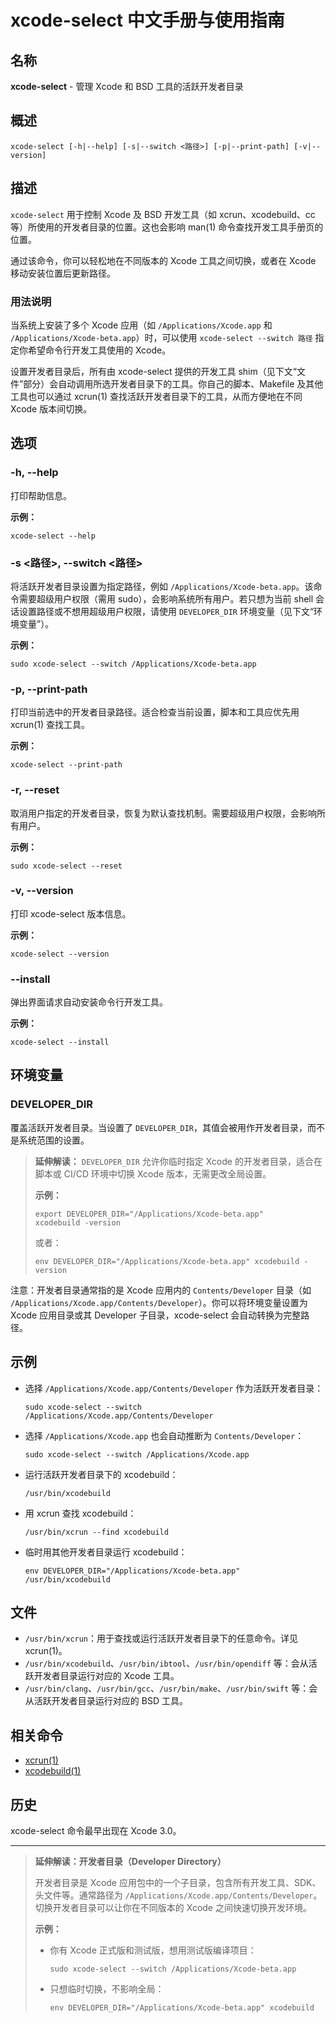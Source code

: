 # xcode-select 中文手册与使用指南

## 名称

**xcode-select** - 管理 Xcode 和 BSD 工具的活跃开发者目录

## 概述

```shell
xcode-select [-h|--help] [-s|--switch <路径>] [-p|--print-path] [-v|--version]
```

## 描述

`xcode-select` 用于控制 Xcode 及 BSD 开发工具（如 xcrun、xcodebuild、cc 等）所使用的开发者目录的位置。这也会影响 man(1) 命令查找开发工具手册页的位置。

通过该命令，你可以轻松地在不同版本的 Xcode 工具之间切换，或者在 Xcode 移动安装位置后更新路径。

### 用法说明

当系统上安装了多个 Xcode 应用（如 `/Applications/Xcode.app` 和 `/Applications/Xcode-beta.app`）时，可以使用 `xcode-select --switch 路径` 指定你希望命令行开发工具使用的 Xcode。

设置开发者目录后，所有由 xcode-select 提供的开发工具 shim（见下文“文件”部分）会自动调用所选开发者目录下的工具。你自己的脚本、Makefile 及其他工具也可以通过 xcrun(1) 查找活跃开发者目录下的工具，从而方便地在不同 Xcode 版本间切换。

## 选项

### -h, --help
打印帮助信息。

**示例：**
```shell
xcode-select --help
```

### -s <路径>, --switch <路径>
将活跃开发者目录设置为指定路径，例如 `/Applications/Xcode-beta.app`。该命令需要超级用户权限（需用 sudo），会影响系统所有用户。若只想为当前 shell 会话设置路径或不想用超级用户权限，请使用 `DEVELOPER_DIR` 环境变量（见下文“环境变量”）。

**示例：**
```shell
sudo xcode-select --switch /Applications/Xcode-beta.app
```

### -p, --print-path
打印当前选中的开发者目录路径。适合检查当前设置，脚本和工具应优先用 xcrun(1) 查找工具。

**示例：**
```shell
xcode-select --print-path
```

### -r, --reset
取消用户指定的开发者目录，恢复为默认查找机制。需要超级用户权限，会影响所有用户。

**示例：**
```shell
sudo xcode-select --reset
```

### -v, --version
打印 xcode-select 版本信息。

**示例：**
```shell
xcode-select --version
```

### --install
弹出界面请求自动安装命令行开发工具。

**示例：**
```shell
xcode-select --install
```

## 环境变量

### DEVELOPER_DIR
覆盖活跃开发者目录。当设置了 `DEVELOPER_DIR`，其值会被用作开发者目录，而不是系统范围的设置。

> **延伸解读：**
> `DEVELOPER_DIR` 允许你临时指定 Xcode 的开发者目录，适合在脚本或 CI/CD 环境中切换 Xcode 版本，无需更改全局设置。
>
> **示例：**
> ```shell
> export DEVELOPER_DIR="/Applications/Xcode-beta.app"
> xcodebuild -version
> ```
> 或者：
> ```shell
> env DEVELOPER_DIR="/Applications/Xcode-beta.app" xcodebuild -version
> ```

注意：开发者目录通常指的是 Xcode 应用内的 `Contents/Developer` 目录（如 `/Applications/Xcode.app/Contents/Developer`）。你可以将环境变量设置为 Xcode 应用目录或其 Developer 子目录，xcode-select 会自动转换为完整路径。

## 示例

- 选择 `/Applications/Xcode.app/Contents/Developer` 作为活跃开发者目录：
  ```shell
  sudo xcode-select --switch /Applications/Xcode.app/Contents/Developer
  ```
- 选择 `/Applications/Xcode.app` 也会自动推断为 `Contents/Developer`：
  ```shell
  sudo xcode-select --switch /Applications/Xcode.app
  ```
- 运行活跃开发者目录下的 xcodebuild：
  ```shell
  /usr/bin/xcodebuild
  ```
- 用 xcrun 查找 xcodebuild：
  ```shell
  /usr/bin/xcrun --find xcodebuild
  ```
- 临时用其他开发者目录运行 xcodebuild：
  ```shell
  env DEVELOPER_DIR="/Applications/Xcode-beta.app" /usr/bin/xcodebuild
  ```

## 文件

- `/usr/bin/xcrun`：用于查找或运行活跃开发者目录下的任意命令。详见 xcrun(1)。
- `/usr/bin/xcodebuild`、`/usr/bin/ibtool`、`/usr/bin/opendiff` 等：会从活跃开发者目录运行对应的 Xcode 工具。
- `/usr/bin/clang`、`/usr/bin/gcc`、`/usr/bin/make`、`/usr/bin/swift` 等：会从活跃开发者目录运行对应的 BSD 工具。

## 相关命令

- [xcrun(1)](../xcrun/xcrun-man.txt)
- [xcodebuild(1)](../xcodebuild/xcodebuild-man.txt)

## 历史

xcode-select 命令最早出现在 Xcode 3.0。

---

> **延伸解读：开发者目录（Developer Directory）**
>
> 开发者目录是 Xcode 应用包中的一个子目录，包含所有开发工具、SDK、头文件等。通常路径为 `/Applications/Xcode.app/Contents/Developer`。切换开发者目录可以让你在不同版本的 Xcode 之间快速切换开发环境。
>
> **示例：**
> - 你有 Xcode 正式版和测试版，想用测试版编译项目：
>   ```shell
>   sudo xcode-select --switch /Applications/Xcode-beta.app
>   ```
> - 只想临时切换，不影响全局：
>   ```shell
>   env DEVELOPER_DIR="/Applications/Xcode-beta.app" xcodebuild
>   ``` 